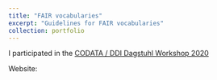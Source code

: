```yaml
---
title: "FAIR vocabularies"
excerpt: "Guidelines for FAIR vocabularies"
collection: portfolio
---
```


I participated in the [CODATA / DDI Dagstuhl Workshop 2020](https://codata.org/initiatives/strategic-programme/decadal-programme/dagstuhl-workshops/initial-working-groups-and-dagstuhl-workshop-2020/)


Website: 